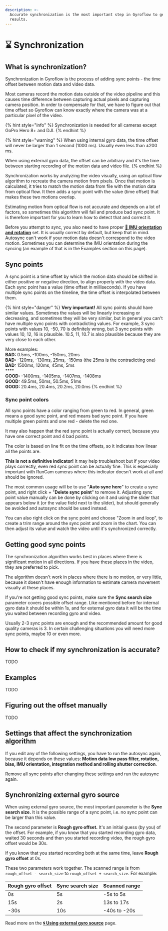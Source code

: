 ```yaml
---
description: >-
  Accurate synchronization is the most important step in Gyroflow to get good
  results.
---
```


# ⌛ Synchronization

## What is synchronization?

Synchronization in Gyroflow is the process of adding sync points - the time offset between motion data and video data.&#x20;

Most cameras record the motion data outside of the video pipeline and this causes time difference between capturing actual pixels and capturing camera position. In order to compensate for that, we have to figure out that time offset so Gyroflow can know exactly where the camera was at a particular pixel of the video.

{% hint style="info" %}
Synchronization is needed for all cameras except GoPro Hero 8+ and DJI.
{% endhint %}

{% hint style="warning" %}
When using internal gyro data, the time offset will never be larger than 1 second (1000 ms). Usually even less than ±200 ms.

When using external gyro data, the offset can be arbitrary and it's the time between starting recording of the motion data and video file.
{% endhint %}

Synchronization works by analyzing the video visually, using an optical flow algorithm to recreate the camera motion from pixels. Once that motion is calculated, it tries to match the motion data from file with the motion data from optical flow. It then adds a sync point with the value (time offset) that makes these two motions overlap.

Estimating motion from optical flow is not accurate and depends on a lot of factors, so sometimes this algorithm will fail and produce bad sync point. It is therefore important for you to learn how to detect that and correct it.

Before you attempt to sync, you also need to have proper [**🔀 IMU orientation and rotation**](../../advanced-usage/imu-orientation-and-rotation.md) set. It is usually correct by default, but keep that in mind. Autosync can't work if your motion data doesn't correspond to the video motion. Sometimes you can determine the IMU orientation during the syncing (an example of that is in the Examples section on this page).

## Sync points

A sync point is a time offset by which the motion data should be shifted in either positive or negative direction, to align properly with the video data. Each sync point has a value (time offset in milliseconds). If you have multiple sync points on the timeline, the time offset is interpolated between them.

{% hint style="danger" %}
**Very important!** All sync points should have similar values. Sometimes the values will be linearly increasing or decreasing, and sometimes they will be very similar, but in general you can't have multiple sync points with contradicting values. For example, 3 sync points with values 10, -50, 70 is definitely wrong, but 3 sync points with values 10, 12, 16 is plausible. 10.5, 11, 10.7 is also plausible because they are very close to each other.

More examples:\
**BAD:** 0.5ms, -100ms, -150ms, 20ms\
**BAD:** -120ms, -130ms, 25ms, -150ms (the 25ms is the contradicting one)\
**BAD:** 1500ms, 120ms, 45ms, 5ms\
****\
**GOOD:** -1400ms, -1405ms, -1407ms, -1408ms\
**GOOD:**  49.5ms, 50ms, 50.5ms, 51ms\
**GOOD:**  20.4ms, 20.4ms, 20.2ms, 20.0ms
{% endhint %}

### Sync point colors

All sync points have a color ranging from green to red. In general, green means a good sync point, and red means bad sync point. If you have multiple green points and one red - delete the red one.

It may also happen that the red sync point is actually correct, because you have one correct point and 4 bad points.

The color is based on line fit on the time offsets, so it indicates how linear all the points are.

**This is not a definitive indicator!** It may help troubleshoot but if your video plays correctly, even red sync point can be actually fine. This is especially important with RunCam cameras where this indicator doesn't work at all and should be ignored.

The most common usage will be to use "**Auto sync here**" to create a sync point, and right click + "**Delete sync point**" to remove it. Adjusting sync point value manually can be done by clicking on it and using the slider that appears below it (or the value field next to the slider), but should generally be avoided and autosync should be used instead.

You can also right click on the sync point and choose "Zoom in and loop", to create a trim range around the sync point and zoom in the chart. You can then adjust its value and watch the video until it's synchronized correctly.&#x20;

## Getting good sync points

The synchronization algorithm works best in places where there is significant motion in all directions. If you have these places in the video, they are preferred to pick.

The algorithm doesn't work in places where there is no motion, or very little, because it doesn't have enough information to estimate camera movement visually at these places.

If you're not getting good sync points, make sure the **Sync search size** parameter covers possible offset range. Like mentioned before for internal gyro data it should be within 1s, and for external gyro data it will be the time you waited between recording gyro and video.

Usually 2-3 sync points are enough and the recommended amount for good quality cameras is 3. In certain challenging situations you will need more sync points, maybe 10 or even more.

## How to check if my synchronization is accurate?

TODO

## Examples

TODO

## Figuring out the offset manually

TODO

## Settings that affect the synchronization algorithm

If you edit any of the following settings, you have to run the autosync again, because it depends on these values: **Motion data low pass filter, rotation, bias, IMU orientation, integration method and rolling shutter correction**.&#x20;

Remove all sync points after changing these settings and run the autosync again.

## Synchronizing external gyro source

When using external gyro source, the most important parameter is the **Sync search size.** It is the possible range of a sync point, i.e. no sync point can be larger than this value.

The second parameter is **Rough gyro offset.** It's an initial guess (by you) of the offset. For example, if you know that you started recording gyro data, waited 30 seconds and then you started recording video, the rough gyro offset would be 30s.

If you know that you started recording both at the same time, leave **Rough gyro offset** at 0s.

These two parameters work together. The scanned range is from `rough_offset - search_size` to `rough_offset + search_size`. For example:

| Rough gyro offset | Sync search size | Scanned range |
| ----------------- | ---------------- | ------------- |
| 0s                | 5s               | -5s to 5s     |
| 15s               | 2s               |  13s to 17s   |
| -30s              | 10s              | -40s to -20s  |

Read more on the [**🌀 Using external gyro source**](../../advanced-usage/using-external-gyro-source/) page.
